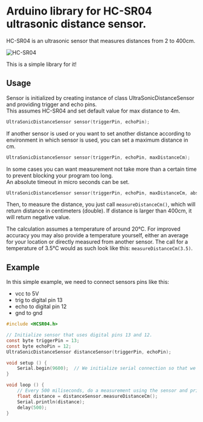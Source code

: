 # Arduino library for HC-SR04 ultrasonic distance sensor.

HC-SR04 is an ultrasonic sensor that measures distances from 2 to 400cm.

![HC-SR04](/hcsr04.jpg)

This is a simple library for it!

## Usage
Sensor is initialized by creating instance of class UltraSonicDistanceSensor and providing trigger and echo pins.  
This assumes HC-SR04 and set default value for max distance to 4m.
```c
UltraSonicDistanceSensor sensor(triggerPin, echoPin);
```

If another sensor is used or you want to set another distance according to environment in which sensor is used, you can set a maximum distance in cm.
```c
UltraSonicDistanceSensor sensor(triggerPin, echoPin, maxDistanceCm);
```

In some cases you can want measurement not take more than a certain time to prevent blocking your program too long.  
An absolute timeout in micro seconds can be set.
```c
UltraSonicDistanceSensor sensor(triggerPin, echoPin, maxDistanceCm, absoluteTimeout);
```

Then, to measure the distance, you just call `measureDistanceCm()`, which will return distance in centimeters (double). If distance is larger than 400cm, it will return negative value.

The calculation assumes a temperature of around 20°C. For improved accuracy you may also provide a temperature yourself, either an average for your location or directly measured from another sensor. The call for a temperature of 3.5°C would as such look like this: `measureDistanceCm(3.5)`.

## Example

In this simple example, we need to connect sensors pins like this:

- vcc to 5V
- trig to digital pin 13
- echo to digital pin 12
- gnd to gnd

```c
#include <HCSR04.h>

// Initialize sensor that uses digital pins 13 and 12.
const byte triggerPin = 13;
const byte echoPin = 12;
UltraSonicDistanceSensor distanceSensor(triggerPin, echoPin);

void setup () {
    Serial.begin(9600);  // We initialize serial connection so that we could print values from sensor.
}

void loop () {
    // Every 500 miliseconds, do a measurement using the sensor and print the distance in centimeters.
    float distance = distanceSensor.measureDistanceCm();
    Serial.println(distance);
    delay(500);
}
```
